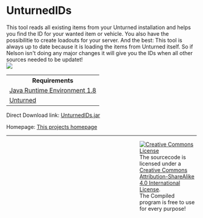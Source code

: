 # UnturnedIDs

This tool reads all existing items from your Unturned installation and helps you find the ID for your wanted item or vehicle. You also have the possibilitie to create loadouts for your server. And the best: This tool is always up to date because it is loading the items from Unturned itself. So if Nelson isn't doing any major changes it will give you the IDs when all other sources needed to be updatet!
<br> <image src="http://mdi.noip.me/projects/UnturnedIDs/UnturnedItemIDs.png">
<table>
	<th>Requirements</th>
	<tr> <td><a href="https://www.java.com/de/download/">Java Runtime Environment 1.8</a></td> </tr>
	<tr> <td><a href="https://store.steampowered.com/app/304930/">Unturned</a></td> </tr>
</table>

Direct Download link: <a href="https://github.com/Jannled/UnturnedIDs/raw/master/UnturnedIDs.jar">UnturnedIDs.jar</a>

Homepage: <a href="http://mdi.noip.me/projects/UnturnedIDs/">This projects homepage</a>
<hr>
<p style="float:right; width: 30%; margin-right: 0%; margin-top: 0%;">
	<a rel="license" href="http://creativecommons.org/licenses/by-sa/4.0/"><img alt="Creative Commons License" style="border-width:0" src="https://i.creativecommons.org/l/by-sa/4.0/88x31.png" /></a><br />The sourcecode is licensed under a <a rel="license" href="http://creativecommons.org/licenses/by-sa/4.0/">Creative Commons Attribution-ShareAlike 4.0 International License</a>.
	<br>The Compiled program is free to use for every purpose!
</p>

